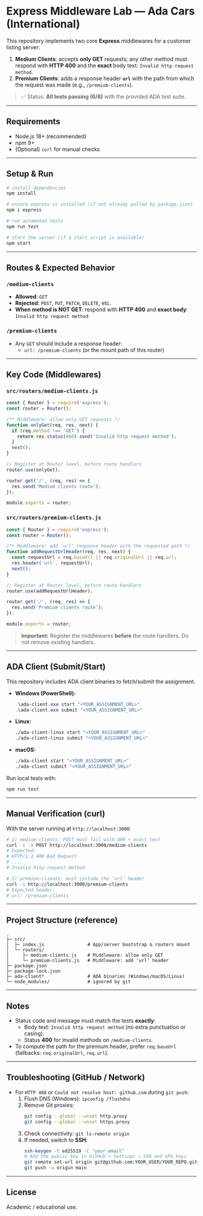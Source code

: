 # Express Middleware Lab — Ada Cars (International)

This repository implements two core **Express** middlewares for a customer listing server:

1. **Medium Clients**: accepts **only GET** requests; any other method must respond with **HTTP 400** and the **exact** body text: `Invalid http request method`.
2. **Premium Clients**: adds a response header **`url`** with the path from which the request was made (e.g., `/premium-clients`).

> ✅ Status: **All tests passing (6/6)** with the provided ADA test suite.

---

## Requirements

- Node.js 18+ (recommended)
- npm 9+
- (Optional) `curl` for manual checks

---

## Setup & Run

```bash
# install dependencies
npm install

# ensure express is installed (if not already pulled by package.json)
npm i express

# run automated tests
npm run test

# start the server (if a start script is available)
npm start
```

---

## Routes & Expected Behavior

### `/medium-clients`
- **Allowed**: `GET`
- **Rejected**: `POST`, `PUT`, `PATCH`, `DELETE`, etc.
- **When method is NOT GET**: respond with **HTTP 400** and **exact body**: `Invalid http request method`

### `/premium-clients`
- Any `GET` should include a response header:
  - `url: /premium-clients` (or the mount path of this router)

---

## Key Code (Middlewares)

### `src/routers/medium-clients.js`
```js
const { Router } = require('express');
const router = Router();

/** Middleware: allow only GET requests */
function onlyGet(req, res, next) {
  if (req.method !== 'GET') {
    return res.status(400).send('Invalid http request method');
  }
  next();
}

// Register at Router level, before route handlers
router.use(onlyGet);

router.get('/', (req, res) => {
  res.send('Medium clients route');
});

module.exports = router;
```

### `src/routers/premium-clients.js`
```js
const { Router } = require('express');
const router = Router();

/** Middleware: add 'url' response header with the requested path */
function addRequestUrlHeader(req, res, next) {
  const requestUrl = req.baseUrl || req.originalUrl || req.url;
  res.header('url', requestUrl);
  next();
}

// Register at Router level, before route handlers
router.use(addRequestUrlHeader);

router.get('/', (req, res) => {
  res.send('Premium clients route');
});

module.exports = router;
```

> **Important:** Register the middlewares **before** the route handlers. Do not remove existing handlers.

---

## ADA Client (Submit/Start)

This repository includes ADA client binaries to fetch/submit the assignment.

- **Windows (PowerShell):**
  ```powershell
  .\ada-client.exe start "<YOUR_ASSIGNMENT_URL>"
  .\ada-client.exe submit "<YOUR_ASSIGNMENT_URL>"
  ```
- **Linux:**
  ```bash
  ./ada-client-linux start "<YOUR_ASSIGNMENT_URL>"
  ./ada-client-linux submit "<YOUR_ASSIGNMENT_URL>"
  ```
- **macOS:**
  ```bash
  ./ada-client start "<YOUR_ASSIGNMENT_URL>"
  ./ada-client submit "<YOUR_ASSIGNMENT_URL>"
  ```

Run local tests with:
```bash
npm run test
```

---

## Manual Verification (curl)

With the server running at `http://localhost:3000`:

```bash
# 1) medium-clients: POST must fail with 400 + exact text
curl -i -X POST http://localhost:3000/medium-clients
# Expected:
# HTTP/1.1 400 Bad Request
# ...
# Invalid http request method

# 2) premium-clients: must include the 'url' header
curl -i http://localhost:3000/premium-clients
# Expected header:
# url: /premium-clients
```

---

## Project Structure (reference)

```
.
├─ src/
│  ├─ index.js                # App/server bootstrap & routers mount
│  └─ routers/
│     ├─ medium-clients.js    # Middleware: allow only GET
│     └─ premium-clients.js   # Middleware: add 'url' header
├─ package.json
├─ package-lock.json
├─ ada-client*                # ADA binaries (Windows/macOS/Linux)
└─ node_modules/              # ignored by git
```

---

## Notes

- Status code and message must match the tests **exactly**:
  - Body text: `Invalid http request method` (no extra punctuation or casing).
  - Status **400** for invalid methods on `/medium-clients`.
- To compute the path for the premium header, prefer `req.baseUrl` (fallbacks: `req.originalUrl`, `req.url`).

---

## Troubleshooting (GitHub / Network)

- For `HTTP 408` or `Could not resolve host: github.com` during `git push`:
  1. Flush DNS (Windows): `ipconfig /flushdns`
  2. Remove Git proxies:
     ```bash
     git config --global --unset http.proxy
     git config --global --unset https.proxy
     ```
  3. Check connectivity: `git ls-remote origin`
  4. If needed, switch to **SSH**:
     ```bash
     ssh-keygen -t ed25519 -C "your_email"
     # Add the public key in GitHub → Settings → SSH and GPG keys
     git remote set-url origin git@github.com:YOUR_USER/YOUR_REPO.git
     git push -u origin main
     ```

---

## License

Academic / educational use.
